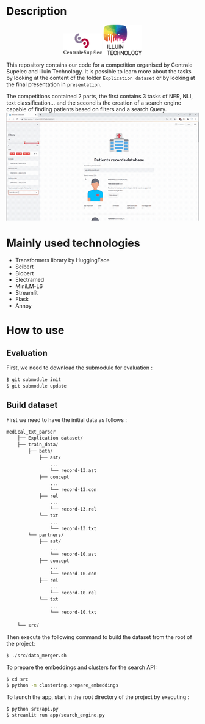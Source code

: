 # Description

<p align="center">
<img src="./assets/cs.png" alt="cs" width="100"/>
<img src="./assets/illuin.png" alt="illuin" width="100"/>
</p>

This repository contains our code for a competition organised by Centrale Supelec and Illuin Technology. It is possible to learn more about the tasks by looking at the content of the folder `Explication dataset` or by looking at the final presentation in `presentation`.

The competitions contained 2 parts, the first contains 3 tasks of NER, NLI, text classification... and the second is the creation of a search engine capable of finding patients based on filters and a search Query.
![simple demo](./assets/simple_demo.gif)


# Mainly used technologies
 - Transformers library by HuggingFace
 - Scibert
 - Biobert
 - Electramed
 - MiniLM-L6
 - Streamlit
 - Flask
 - Annoy
# How to use 
## Evaluation
First, we need to download the submodule for evaluation :
```bash
$ git submodule init
$ git submodule update
```

## Build dataset
First we need to have the initial data as follows :

```bash
medical_txt_parser
	├── Explication dataset/
	├── train_data/
		├── beth/
			├── ast/
				...
				└── record-13.ast
			├── concept
				...
				└── record-13.con
			├── rel
				...
				└── record-13.rel
			└── txt
				...
				└── record-13.txt
		└── partners/
			├── ast/
				...
				└── record-10.ast
			├── concept
				...
				└── record-10.con
			├── rel
				...
				└── record-10.rel
			└── txt
				...
				└── record-10.txt
	
	└── src/                
```

Then execute the following command to build the dataset from the root of the project:

```bash
$ ./src/data_merger.sh
```

To prepare the embeddings and clusters for the search API:
```bash
$ cd src
$ python -m clustering.prepare_embeddings
```

To launch the app, start in the root directory of the project by executing :
```
$ python src/api.py
$ streamlit run app/search_engine.py
```
